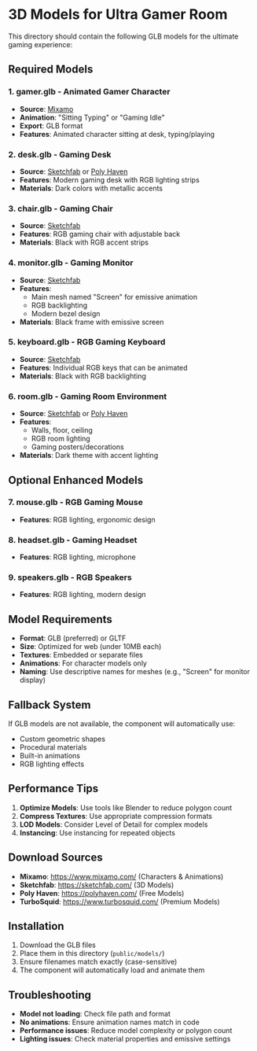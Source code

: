 # 3D Models for Ultra Gamer Room

This directory should contain the following GLB models for the ultimate gaming experience:

## Required Models

### 1. **gamer.glb** - Animated Gamer Character
- **Source**: [Mixamo](https://www.mixamo.com/)
- **Animation**: "Sitting Typing" or "Gaming Idle"
- **Export**: GLB format
- **Features**: Animated character sitting at desk, typing/playing

### 2. **desk.glb** - Gaming Desk
- **Source**: [Sketchfab](https://sketchfab.com/) or [Poly Haven](https://polyhaven.com/)
- **Features**: Modern gaming desk with RGB lighting strips
- **Materials**: Dark colors with metallic accents

### 3. **chair.glb** - Gaming Chair
- **Source**: [Sketchfab](https://sketchfab.com/)
- **Features**: RGB gaming chair with adjustable back
- **Materials**: Black with RGB accent strips

### 4. **monitor.glb** - Gaming Monitor
- **Source**: [Sketchfab](https://sketchfab.com/)
- **Features**: 
  - Main mesh named "Screen" for emissive animation
  - RGB backlighting
  - Modern bezel design
- **Materials**: Black frame with emissive screen

### 5. **keyboard.glb** - RGB Gaming Keyboard
- **Source**: [Sketchfab](https://sketchfab.com/)
- **Features**: Individual RGB keys that can be animated
- **Materials**: Black with RGB backlighting

### 6. **room.glb** - Gaming Room Environment
- **Source**: [Sketchfab](https://sketchfab.com/) or [Poly Haven](https://polyhaven.com/)
- **Features**: 
  - Walls, floor, ceiling
  - RGB room lighting
  - Gaming posters/decorations
- **Materials**: Dark theme with accent lighting

## Optional Enhanced Models

### 7. **mouse.glb** - RGB Gaming Mouse
- **Features**: RGB lighting, ergonomic design

### 8. **headset.glb** - Gaming Headset
- **Features**: RGB lighting, microphone

### 9. **speakers.glb** - RGB Speakers
- **Features**: RGB lighting, modern design

## Model Requirements

- **Format**: GLB (preferred) or GLTF
- **Size**: Optimized for web (under 10MB each)
- **Textures**: Embedded or separate files
- **Animations**: For character models only
- **Naming**: Use descriptive names for meshes (e.g., "Screen" for monitor display)

## Fallback System

If GLB models are not available, the component will automatically use:
- Custom geometric shapes
- Procedural materials
- Built-in animations
- RGB lighting effects

## Performance Tips

1. **Optimize Models**: Use tools like Blender to reduce polygon count
2. **Compress Textures**: Use appropriate compression formats
3. **LOD Models**: Consider Level of Detail for complex models
4. **Instancing**: Use instancing for repeated objects

## Download Sources

- **Mixamo**: https://www.mixamo.com/ (Characters & Animations)
- **Sketchfab**: https://sketchfab.com/ (3D Models)
- **Poly Haven**: https://polyhaven.com/ (Free Models)
- **TurboSquid**: https://www.turbosquid.com/ (Premium Models)

## Installation

1. Download the GLB files
2. Place them in this directory (`public/models/`)
3. Ensure filenames match exactly (case-sensitive)
4. The component will automatically load and animate them

## Troubleshooting

- **Model not loading**: Check file path and format
- **No animations**: Ensure animation names match in code
- **Performance issues**: Reduce model complexity or polygon count
- **Lighting issues**: Check material properties and emissive settings
